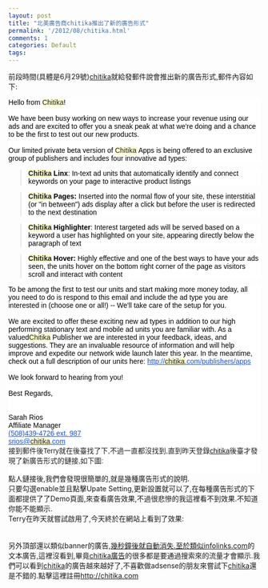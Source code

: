 ```yaml
---
layout: post
title: "北美廣告商chitika推出了新的廣告形式"
permalink: '/2012/08/chitika.html'
comments: 1
categories: Default
tags: 
---
```

前段時間(具體是6月29號)[chitika](http://chitika.com/publishers?refid=napoler)就給發郵件說會推出新的廣告形式,郵件內容如下:

<div><div style="color:rgb(34,34,34);font-family:arial,sans-serif;font-size:14px;background-color:rgb(255,255,255)"><font color="#000000">Hello from&nbsp;<span class="il" style="background-color:rgb(255,255,204);color:rgb(34,34,34);background-repeat:initial initial">Chitika</span>!</font></div> <div style="color:rgb(34,34,34);font-family:arial,sans-serif;font-size:14px;background-color:rgb(255,255,255)"><font color="#000000">&nbsp;</font></div><div style="color:rgb(34,34,34);font-family:arial,sans-serif;font-size:14px;background-color:rgb(255,255,255)"> <font color="#000000">We have been busy working on new ways to increase your revenue using our ads and are excited to offer you a sneak peak at what we're doing and a chance to be the first to test out our new products.&nbsp;</font></div> <font color="#000000" style="font-family:arial,sans-serif;font-size:14px;background-color:rgb(255,255,255)"></font><div style="color:rgb(34,34,34);font-family:arial,sans-serif;font-size:14px;background-color:rgb(255,255,255)"> <font color="#000000">&nbsp;</font></div><div style="color:rgb(34,34,34);font-family:arial,sans-serif;font-size:14px;background-color:rgb(255,255,255)"><font color="#000000">Our limited private beta version of&nbsp;<span class="il" style="background-color:rgb(255,255,204);color:rgb(34,34,34);background-repeat:initial initial">Chitika</span>&nbsp;Apps is being offered to an exclusive group of publishers and includes four innovative ad types:</font></div> <blockquote dir="ltr" style="color:rgb(34,34,34);font-family:arial,sans-serif;font-size:14px;background-color:rgb(255,255,255);margin-right:0px"><div><font color="#000000"><strong><span class="il" style="background-color:rgb(255,255,204);color:rgb(34,34,34);background-repeat:initial initial">Chitika</span>&nbsp;Linx</strong>: In-text ad units that automatically identify and connect keywords on your page to interactive product listings</font></div> <font color="#000000"></font></blockquote><blockquote dir="ltr" style="color:rgb(34,34,34);font-family:arial,sans-serif;font-size:14px;background-color:rgb(255,255,255);margin-right:0px"><div><font color="#000000"><strong><span class="il" style="background-color:rgb(255,255,204);color:rgb(34,34,34);background-repeat:initial initial">Chitika</span>&nbsp;Pages:</strong>&nbsp;Inserted into the normal flow of your site, these interstitial (or "in between") ads display after a click but before the user is redirected to the next destination</font></div> <font color="#000000"></font></blockquote><blockquote dir="ltr" style="color:rgb(34,34,34);font-family:arial,sans-serif;font-size:14px;background-color:rgb(255,255,255);margin-right:0px"><div><font color="#000000"><strong><span class="il" style="background-color:rgb(255,255,204);color:rgb(34,34,34);background-repeat:initial initial">Chitika</span>&nbsp;Highlighter</strong>: Interest targeted ads will be served based on a keyword a user has highlighted on your site, appearing directly below the paragraph of text&nbsp;&nbsp;&nbsp;</font></div> <font color="#000000"></font></blockquote><blockquote dir="ltr" style="color:rgb(34,34,34);font-family:arial,sans-serif;font-size:14px;background-color:rgb(255,255,255);margin-right:0px"><div><font color="#000000"><strong><span class="il" style="background-color:rgb(255,255,204);color:rgb(34,34,34);background-repeat:initial initial">Chitika</span>&nbsp;Hover:</strong>&nbsp;Highly effective and one of the best ways to have your ads seen, the units hover on the bottom right corner of the page as visitors scroll and interact with content</font></div> <font color="#000000"></font></blockquote><div style="color:rgb(34,34,34);font-family:arial,sans-serif;font-size:14px;background-color:rgb(255,255,255)"><font color="#000000">To be among the first to test our units and start making more money today,&nbsp;all you need to do is respond to this email and include the ad type you are interested in (choose one or all!) -- We'll take care of the setup for you.</font></div> <font color="#000000" style="font-family:arial,sans-serif;font-size:14px;background-color:rgb(255,255,255)"></font><div style="color:rgb(34,34,34);font-family:arial,sans-serif;font-size:14px;background-color:rgb(255,255,255)"> <font color="#000000">&nbsp;</font></div><div style="color:rgb(34,34,34);font-family:arial,sans-serif;font-size:14px;background-color:rgb(255,255,255)"><font color="#000000">We are excited to offer these exciting new ad types in addition to our high performing stationary text and mobile ad units you are familiar with. As a valued<span class="il" style="background-color:rgb(255,255,204);color:rgb(34,34,34);background-repeat:initial initial">Chitika</span>&nbsp;Publisher we are interested in your feedback, ideas, and suggestions. They are an invaluable resource of information and will help improve and expedite our network wide launch later this year. In the meantime, check out a full description of our units here:&nbsp;</font><a href="http://chitika.com/publishers/apps" style="color:rgb(17,85,204)" target="_blank">http://<span class="il" style="background-color:rgb(255,255,204);color:rgb(34,34,34);background-repeat:initial initial">chitika</span>.com/publishers/apps</a></div> <div style="color:rgb(34,34,34);font-family:arial,sans-serif;font-size:14px;background-color:rgb(255,255,255)">&nbsp;</div><div style="color:rgb(34,34,34);font-family:arial,sans-serif;font-size:14px;background-color:rgb(255,255,255)"> <font color="#000000">We look forward to hearing from you!</font></div><div style="color:rgb(34,34,34);font-family:arial,sans-serif;font-size:14px;background-color:rgb(255,255,255)"><font color="#000000">&nbsp;&nbsp;</font></div><div style="color:rgb(34,34,34);font-family:arial,sans-serif;font-size:14px;background-color:rgb(255,255,255)"> <font color="#000000">Best Regards,</font></div><div style="color:rgb(34,34,34);font-family:arial,sans-serif;font-size:14px;background-color:rgb(255,255,255)"><font color="#000000">&nbsp;</font></div><div style="color:rgb(34,34,34);font-family:arial,sans-serif;font-size:14px;background-color:rgb(255,255,255)"> <font color="#000000">&nbsp;</font></div><div style="color:rgb(34,34,34);font-family:arial,sans-serif;font-size:14px;background-color:rgb(255,255,255)"><font color="#000000">Sarah Rios</font></div><div style="color:rgb(34,34,34);font-family:arial,sans-serif;font-size:14px;background-color:rgb(255,255,255)"> <font color="#000000">Affiliate Manager</font></div><div style="color:rgb(34,34,34);font-family:arial,sans-serif;font-size:14px;background-color:rgb(255,255,255)"><a href="tel:%28508%29439-4726%20ext.%20987" style="color:rgb(17,85,204)" target="_blank" value="+15084394726">(508)439-4726 ext. 987</a></div> <div style="color:rgb(34,34,34);font-family:arial,sans-serif;font-size:14px;background-color:rgb(255,255,255)"><a href="mailto:srios@chitika.com" style="color:rgb(17,85,204)" target="_blank">srios@<span class="il" style="background-color:rgb(255,255,204);color:rgb(34,34,34);background-repeat:initial initial">chitika</span>.com</a></div> <div style="color:rgb(34,34,34);font-family:arial,sans-serif;font-size:14px;background-color:rgb(255,255,255)">接到郵件後Terry就在後臺找了下,不過一直都沒找到,直到昨天登錄<a href="http://chitika.com/publishers?refid=napoler">chitika</a>後臺才發現了新廣告形式的鏈接,如下圖:</div> <div style="color:rgb(34,34,34);font-family:arial,sans-serif;font-size:14px;background-color:rgb(255,255,255)"><br/></div><div><a href="http://2.bp.blogspot.com/-W4Q4KFJ6wSQ/UDhtOlY1mMI/AAAAAAAAsvY/uJNh0GkyjIY/s1600/image-758151.png"><img alt="" border="0" id="BLOGGER_PHOTO_ID_5780490219051915458" src="http://2.bp.blogspot.com/-W4Q4KFJ6wSQ/UDhtOlY1mMI/AAAAAAAAsvY/uJNh0GkyjIY/s320/image-758151.png"/></a><br/></div></div>

<div>點人鏈接後,我們會發現很簡單的,就是幾種廣告形式的說明.</div>

 

<div><a href="http://1.bp.blogspot.com/-vdqWkfq61Rs/UDhtPPzaZMI/AAAAAAAAsvk/NecK6uBD8DI/s1600/image-759897.png"><img alt="" border="0" id="BLOGGER_PHOTO_ID_5780490230437668034" src="http://1.bp.blogspot.com/-vdqWkfq61Rs/UDhtPPzaZMI/AAAAAAAAsvk/NecK6uBD8DI/s320/image-759897.png"/></a><br/></div>

<div>只要勾選enable並且點擊Upate Setting,更新設置就可以了,在每種廣告形式的下面都提供了了Demo頁面,來查看廣告效果,不過很悲慘的我這裡看不到效果.不知道你能不能顯示.</div>

<div>Terry在昨天就嘗試啟用了,今天終於在網站上看到了效果:</div>

<div><a href="http://3.bp.blogspot.com/-1yE1PL-aWUo/UDhtPXTDoOI/AAAAAAAAsvw/zIUv3PXd05s/s1600/image-761847.png"><img alt="" border="0" id="BLOGGER_PHOTO_ID_5780490232449442018" src="http://3.bp.blogspot.com/-1yE1PL-aWUo/UDhtPXTDoOI/AAAAAAAAsvw/zIUv3PXd05s/s320/image-761847.png"/></a><br/> </div>

<div><br/></div>

<div><br/></div>

<div>另外頂部還以類似banner的廣告,<a href="http://xn--hhrw1m1tck3cuub129bdvtxzoxs2b.xn--infolinks-4s8n539qp0zdx5yc.com">幾秒鐘後就自動消失.至於類似infolinks.com</a>的文本廣告,這裡沒看到,畢竟<a href="http://chitika.com/publishers?refid=napoler">chitika廣告</a>的很多都是要通過搜索來的流量才會顯示.我們可以看到<a href="http://chitika.com/publishers?refid=napoler">chitika</a>的廣告越來越好了,不喜歡做adsense的朋友來嘗試下<a href="http://chitika.com/publishers?refid=napoler">chitika</a>還是不錯的.點擊這裡註冊<a href="http://chitika.com/publishers?refid=napoler">http://chitika.com</a></div>